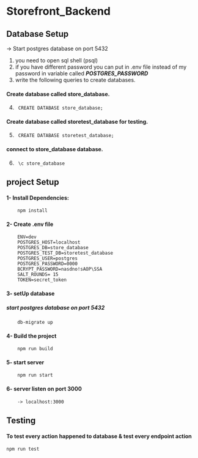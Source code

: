 # Storefront_Backend

## Database Setup
->  Start postgres database on port 5432
1. you need to open sql shell (psql) 
2. if you have different password you can put in .env file instead of my password in variable called ***POSTGRES_PASSWORD*** 
3. write the following queries to create databases.
#### Create database called store_database.
4.      CREATE DATABASE store_database;
#### Create database called storetest_database for testing.
5.      CREATE DATABASE storetest_database;
#### connect to store_database database.
6.      \c store_database


## project Setup
#### 1- Install Dependencies:
        npm install
#### 2- Create .env file
        ENV=dev
        POSTGRES_HOST=localhost
        POSTGRES_DB=store_database
        POSTGRES_TEST_DB=storetest_database
        POSTGRES_USER=postgres
        POSTGRES_PASSWORD=0000
        BCRYPT_PASSWORD=nasdno!sAOP\SSA
        SALT_ROUNDS= 15
        TOKEN=secret_token
#### 3- setUp database
##### start postgres database on port 5432
        db-migrate up 
#### 4- Build the project
        npm run build
#### 5- start server
        npm run start
#### 6- server listen on port 3000
        -> localhost:3000
## Testing
#### To test every action happened to database & test every endpoint action
    npm run test 


